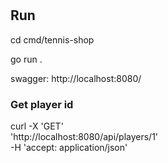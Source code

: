 # 


## Run
cd cmd/tennis-shop

go run .

swagger: http://localhost:8080/

### Get player id
curl -X 'GET' \
  'http://localhost:8080/api/players/1' \
  -H 'accept: application/json'